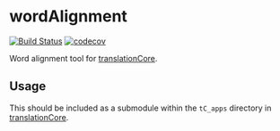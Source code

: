 # wordAlignment

[![Build Status](https://travis-ci.org/unfoldingWord/wordAlignment.svg?branch=master)](https://travis-ci.org/unfoldingWord/wordAlignment)
[![codecov](https://codecov.io/gh/unfoldingWord/wordAlignment/branch/master/graph/badge.svg)](https://codecov.io/gh/unfoldingWord/wordAlignment)

Word alignment tool for [translationCore].

## Usage

This should be included as a submodule within the `tC_apps` directory in [translationCore].

[translationCore]:https://github.com/unfoldingWord-dev/translationCore
